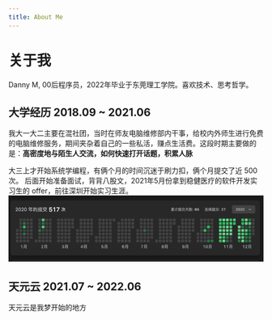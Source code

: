 ```yaml
---
title: About Me
---
```

# 关于我
Danny M, 00后程序员，2022年毕业于东莞理工学院。喜欢技术、思考哲学。

## 大学经历 2018.09 ~ 2021.06
我大一大二主要在混社团，当时在师友电脑维修部内干事，给校内外师生进行免费的电脑维修服务，期间夹杂着自己的一些私活，赚点生活费。这段时期主要做的是：**高密度地与陌生人交流，如何快速打开话题，积累人脉**


大三上才开始系统学编程，有俩个月的时间沉迷于刷力扣，俩个月提交了近 500 次。
后面开始准备面试，背背八股文，2021年5月份拿到稳健医疗的软件开发实习生的 offer，前往深圳开始实习生涯。
![img](./img/img.png)

## 天元云 2021.07 ~ 2022.06 
天元云是我梦开始的地方


